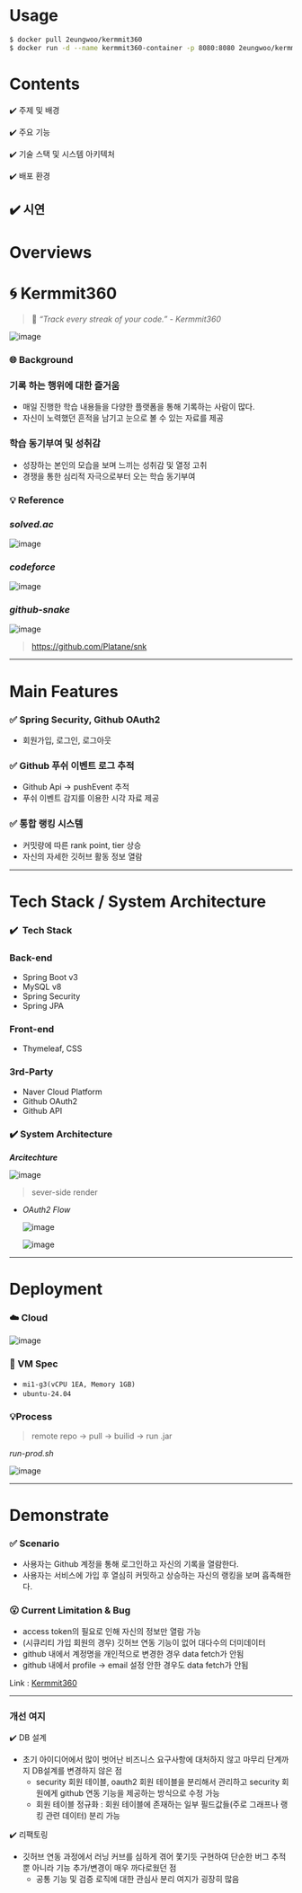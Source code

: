 # Usage
```bash
$ docker pull 2eungwoo/kermmit360
$ docker run -d --name kermmit360-container -p 8080:8080 2eungwoo/kermmit360

```

# Contents

✔️ 주제 및 배경

✔️ 주요 기능

✔️ 기술 스택 및 시스템 아키텍처

✔️ 배포 환경

✔️ 시연
---
# Overviews

# 🌀 Kermmit360

> 🐸 *“Track every streak of your code.”*      - *Kermmit360*
> 

![image](https://github.com/user-attachments/assets/5c6cc357-afe1-40ce-8ca1-35c13b0ff174)


### 🌐 Background

### 기록 하는 행위에 대한 즐거움

- 매일 진행한 학습 내용들을 다양한 플랫폼을 통해 기록하는 사람이 많다.
- 자신이 노력했던 흔적을 남기고 눈으로 볼 수 있는 자료를 제공

### 학습 동기부여 및 성취감

- 성장하는 본인의 모습을 보며 느끼는 성취감 및 열정 고취
- 경쟁을 통한 심리적 자극으로부터 오는 학습 동기부여

### 💡 Reference

### *solved.ac*

![image](https://github.com/user-attachments/assets/e254dfc5-bc59-4e83-a8a1-66f3f7803916)

### *codeforce*

![image](https://github.com/user-attachments/assets/1458047c-feef-45fd-a385-ca34f3a7241b)

### *github-snake*

![image](https://github.com/user-attachments/assets/888b1209-1e98-40d3-b9e6-71a7638b9750)

> https://github.com/Platane/snk
> 
---
# Main Features

### ✅ Spring Security, Github OAuth2

- 회원가입, 로그인, 로그아웃

### ✅ Github 푸쉬 이벤트 로그 추적

- Github Api → pushEvent 추적
- 푸쉬 이벤트 감지를 이용한 시각 자료 제공

### ✅ 통합 랭킹 시스템

- 커밋량에 따른 rank point, tier 상승
- 자신의 자세한 깃허브 활동 정보 열람
---
# Tech Stack / System Architecture

### ✔️  Tech Stack

### Back-end

- Spring Boot v3
- MySQL v8
- Spring Security
- Spring JPA

### Front-end

- Thymeleaf, CSS

### 3rd-Party

- Naver Cloud Platform
- Github OAuth2
- Github API

### ✔️ System Architecture

***Arcitechture***

![image](https://github.com/user-attachments/assets/674cdea7-c7eb-47cd-998a-286df07dc792)

> sever-side render
> 

- *OAuth2 Flow*
    
    ![image](https://github.com/user-attachments/assets/6877c25b-ce4d-4d13-8bd8-311f77bd6378)
    
    ![image](https://github.com/user-attachments/assets/9fe4cf36-063f-456b-aa34-bb59fd161c0c)
    
---
# Deployment

### ☁️ Cloud

![image](https://github.com/user-attachments/assets/81e936ad-aba7-4cf2-a32e-2fc93e0a00e1)

### 📠 VM Spec

- `mi1-g3(vCPU 1EA, Memory 1GB)`
- `ubuntu-24.04`

### 💡Process

> remote repo → pull → builid → run .jar
> 

*run-prod.sh*

![image](https://github.com/user-attachments/assets/1a109aa5-4adf-425e-beca-afc49370dbf8)

---
# Demonstrate



### ✅ Scenario

- 사용자는 Github 계정을 통해 로그인하고 자신의 기록을 열람한다.
- 사용자는 서비스에 가입 후 열심히 커밋하고 상승하는 자신의 랭킹을 보며 흡족해한다.

### 😮 Current Limitation & Bug

- access token의 필요로 인해 자신의 정보만 열람 가능
- (시큐리티 가입 회원의 경우) 깃허브 연동 기능이 없어 대다수의 더미데이터
- github 내에서 계정명을 개인적으로 변경한 경우 data fetch가 안됨
- github 내에서 profile → email 설정 안한 경우도 data fetch가 안됨

Link : [Kermmit360](http://175.45.204.118:8081/auth/signin) 

---

### 개선 여지

✔️ DB 설계
- 초기 아이디어에서 많이 벗어난 비즈니스 요구사항에 대처하지 않고 마무리 단계까지 DB설계를 변경하지 않은 점
    - security 회원 테이블, oauth2 회원 테이블을 분리해서 관리하고 security 회원에게 github 연동 기능을 제공하는 방식으로 수정 가능
    - 회원 테이블 정규화 : 회원 테이블에 존재하는 일부 필드값들(주로 그래프나 랭킹 관련 데이터) 분리 가능


✔️ 리팩토링
- 깃허브 연동 과정에서 러닝 커브를 심하게 겪어 쫓기듯 구현하여 단순한 버그 추적 뿐 아니라 기능 추가/변경이 매우 까다로웠던 점
    - 공통 기능 및 검증 로직에 대한 관심사 분리 여지가 굉장히 많음
  


